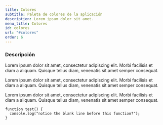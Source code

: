 ```yaml
---
title: Colores
subtitle: Paleta de colores de la aplicación
description: Lorem ipsum dolor sit amet.
menu_title: Colores
id: colores   
url: "#colores"
order: 6  
---
```

 
### Descripción

Lorem ipsum dolor sit amet, consectetur adipiscing elit. Morbi facilisis et diam a aliquam. Quisque tellus diam, venenatis sit amet semper consequat.

Lorem ipsum dolor sit amet, consectetur adipiscing elit. Morbi facilisis et diam a aliquam. Quisque tellus diam, venenatis sit amet semper consequat.

Lorem ipsum dolor sit amet, consectetur adipiscing elit. Morbi facilisis et diam a aliquam. Quisque tellus diam, venenatis sit amet semper consequat.

```
function test() {
  console.log("notice the blank line before this function?");
}
```